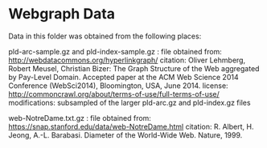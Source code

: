 Webgraph Data
=============

Data in this folder was obtained from the following places:

pld-arc-sample.gz and pld-index-sample.gz
:   file obtained from: http://webdatacommons.org/hyperlinkgraph/
    citation: Oliver Lehmberg, Robert Meusel, Christian Bizer: The Graph Structure of the Web aggregated by Pay-Level Domain. Accepted paper at the ACM Web Science 2014 Conference (WebSci2014), Bloomington, USA, June 2014.
    license: http://commoncrawl.org/about/terms-of-use/full-terms-of-use/
    modifications: subsampled of the larger pld-arc.gz and pld-index.gz files

web-NotreDame.txt.gz
:   file obtained from: https://snap.stanford.edu/data/web-NotreDame.html
    citation: R. Albert, H. Jeong, A.-L. Barabasi. Diameter of the World-Wide Web. Nature, 1999.

 